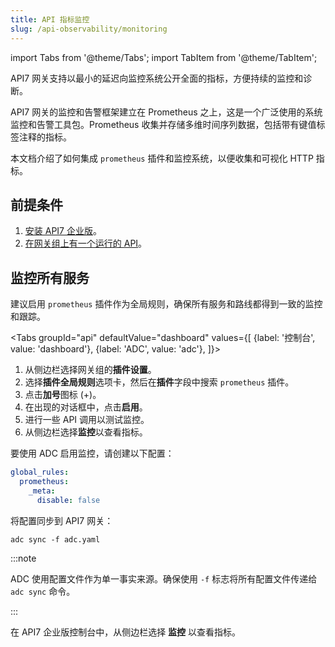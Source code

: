 ```yaml
---
title: API 指标监控
slug: /api-observability/monitoring
---
```


import Tabs from '@theme/Tabs';
import TabItem from '@theme/TabItem';

API7 网关支持以最小的延迟向监控系统公开全面的指标，方便持续的监控和诊断。

API7 网关的监控和告警框架建立在 Prometheus 之上，这是一个广泛使用的系统监控和告警工具包。Prometheus 收集并存储多维时间序列数据，包括带有键值标签注释的指标。

本文档介绍了如何集成 `prometheus` 插件和监控系统，以便收集和可视化 HTTP 指标。

## 前提条件

1. [安装 API7 企业版](../getting-started/install-api7-ee.md)。
2. [在网关组上有一个运行的 API](../getting-started/launch-your-first-api.md)。

## 监控所有服务

建议启用 `prometheus` 插件作为全局规则，确保所有服务和路线都得到一致的监控和跟踪。

<Tabs
groupId="api"
defaultValue="dashboard"
values={[
{label: '控制台', value: 'dashboard'},
{label: 'ADC', value: 'adc'},
]}>
<TabItem value="dashboard">

1. 从侧边栏选择网关组的**插件设置**。
2. 选择**插件全局规则**选项卡，然后在**插件**字段中搜索 `prometheus` 插件。
3. 点击**加号**图标 (+)。
4. 在出现的对话框中，点击**启用**。
5. 进行一些 API 调用以测试监控。
6. 从侧边栏选择**监控**以查看指标。

</TabItem>

<TabItem value="adc">

要使用 ADC 启用监控，请创建以下配置：

```yaml title="adc.yaml"
global_rules:
  prometheus:
    _meta:
      disable: false
```

将配置同步到 API7 网关：

```shell
adc sync -f adc.yaml
```

:::note

ADC 使用配置文件作为单一事实来源。确保使用 `-f` 标志将所有配置文件传递给 `adc sync` 命令。

:::

在 API7 企业版控制台中，从侧边栏选择 **监控** 以查看指标。

</TabItem>
</Tabs>
